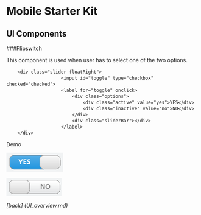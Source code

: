 Mobile Starter Kit
================================

UI Components
--------------------------------

###Flipswitch

This component is used when user has to select one of the two options.

		<div class="slider floatRight">
						<input id="toggle" type="checkbox" checked="checked">
						<label for="toggle" onclick>
							<div class="options">                       
								<div class="active" value="yes">YES</div>
								<div class="inactive" value="no">NO</div>
							</div>
							<div class="sliderBar"></div>
						</label>
		</div>
		
Demo
              
![alt text][FlipswitchYes]

[FlipswitchYes]: ../screenshots/flipswitchYes.png "Demo"


![alt text][flipswitchNo]

[flipswitchNo]: ../screenshots/FlipswitchNo.png "Demo"

*[back] (UI_overview.md)*  
